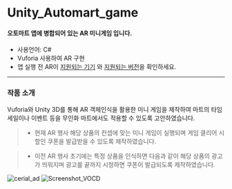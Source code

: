 # Unity_Automart_game
#### 오토마트 앱에 병합되어 있는 AR 미니게임 입니다.

* 사용언어: C#
* Vuforia 사용하여 AR 구현
* 앱 실행 전 AR이 [지원되는 기기](https://library.vuforia.com/content/vuforia-library/en/platform-support/vuforia-engine-recommended-devices.html) 와 [지원되는 버전](https://library.vuforia.com/content/vuforia-library/en/platform-support/supported-versions.html)을 확인하세요.

-----
### 작품 소개
Vuforia와 Unity 3D를 통해 AR 객체인식을 활용한 미니 게임을 제작하여 마트의 타임세일이나 이벤트 등을 무인화 마트에서도 적용할 수 있도록 고안하였습니다.

> * 현재 AR 행사
해당 상품의 컨셉에 맞는 미니 게임이 실행되며 게임 클리어 시 할인 쿠폰을 발급받을 수 있도록 제작하였습니다.

> * 이전 AR 행사
초기에는 특정 상품을 인식하면 다음과 같이 해당 상품의 광고가 띄워지며 광고를 끝까지 시청하면 쿠폰이 발급되도록 제작하였습니다.

![cerial_ad](https://user-images.githubusercontent.com/53697280/86917875-cedf8e00-c160-11ea-96b4-923cd21cbaf4.gif)
![Screenshot_VOCD](https://user-images.githubusercontent.com/53697280/86919202-d6079b80-c162-11ea-9e1d-9fee585d5788.jpg)
